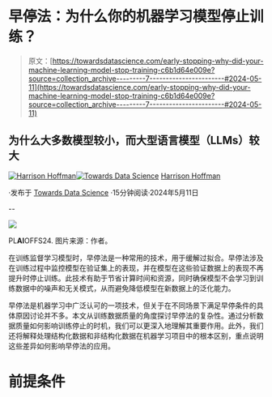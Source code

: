 # 早停法：为什么你的机器学习模型停止训练？

> 原文：[https://towardsdatascience.com/early-stopping-why-did-your-machine-learning-model-stop-training-c6b1d64e009e?source=collection_archive---------7-----------------------#2024-05-11](https://towardsdatascience.com/early-stopping-why-did-your-machine-learning-model-stop-training-c6b1d64e009e?source=collection_archive---------7-----------------------#2024-05-11)

## 为什么大多数模型较小，而大型语言模型（LLMs）较大

[](https://harrisonfhoffman.medium.com/?source=post_page---byline--c6b1d64e009e--------------------------------)[![Harrison Hoffman](../Images/ebd5a797314dc9ef3da4c55acc3f0254.png)](https://harrisonfhoffman.medium.com/?source=post_page---byline--c6b1d64e009e--------------------------------)[](https://towardsdatascience.com/?source=post_page---byline--c6b1d64e009e--------------------------------)[![Towards Data Science](../Images/a6ff2676ffcc0c7aad8aaf1d79379785.png)](https://towardsdatascience.com/?source=post_page---byline--c6b1d64e009e--------------------------------) [Harrison Hoffman](https://harrisonfhoffman.medium.com/?source=post_page---byline--c6b1d64e009e--------------------------------)

·发布于 [Towards Data Science](https://towardsdatascience.com/?source=post_page---byline--c6b1d64e009e--------------------------------) ·15分钟阅读·2024年5月11日

--

![](../Images/b41ca7537911f65a13f567179aaac1d0.png)

PL**AI**OFFS24\. 图片来源：作者。

在训练监督学习模型时，早停法是一种常用的技术，用于缓解过拟合。早停法涉及在训练过程中监控模型在验证集上的表现，并在模型在这些验证数据上的表现不再提升时停止训练。此技术有助于节省计算时间和资源，同时确保模型不会学习到训练数据中的噪声和无关模式，从而避免降低模型在新数据上的泛化能力。

早停法是机器学习中广泛认可的一项技术，但关于在不同场景下满足早停条件的具体原因讨论并不多。本文从训练数据质量的角度探讨早停法的复杂性。通过分析数据质量如何影响训练停止的时机，我们可以更深入地理解其重要作用。此外，我们还将解释处理结构化数据和非结构化数据在机器学习项目中的根本区别，重点说明这些差异如何影响早停法的应用。

# 前提条件
